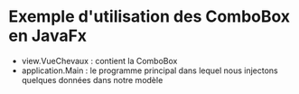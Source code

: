 # Exemple d'utilisation des ComboBox en JavaFx
+ view.VueChevaux : contient la ComboBox
+ application.Main : le programme principal dans lequel nous injectons quelques données dans notre modèle
